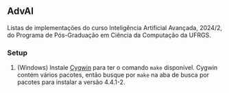 ## AdvAI
Listas de implementações do curso Inteligência Artificial Avançada, 2024/2, do Programa de Pós-Graduação em Ciência da Computação da UFRGS.

### Setup
1. (Windows) Instale [Cygwin](https://cygwin.com/) para ter o comando ``make`` disponível. Cygwin contém vários pacotes, então busque por ``make`` na aba de busca por pacotes para instalar a versão 4.4.1-2.